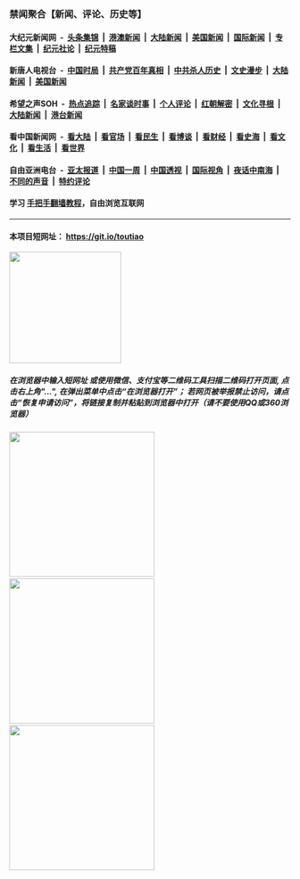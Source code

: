 ### 禁闻聚合【新闻、评论、历史等】

#### 大纪元新闻网 &nbsp;-&nbsp; [头条集锦](indexes/E头条集锦.md?t=02071422) &nbsp;|&nbsp; [港澳新闻](indexes/E港澳新闻.md?t=02071422)  &nbsp;|&nbsp; [大陆新闻](indexes/E大陆新闻.md?t=02071422) &nbsp;|&nbsp; [美国新闻](indexes/E美国新闻.md?t=02071422) &nbsp;|&nbsp; [国际新闻](indexes/E国际新闻.md?t=02071422) &nbsp;|&nbsp; [专栏文集](indexes/E专栏文集.md?t=02071422) &nbsp;|&nbsp; [纪元社论](indexes/E纪元社论.md?t=02071422) &nbsp;|&nbsp; [纪元特稿](indexes/E纪元特稿.md?t=02071422) 

#### 新唐人电视台 &nbsp;-&nbsp; [中国时局](indexes/N中国时局.md?t=02071422) &nbsp;|&nbsp; [共产党百年真相](indexes/N共产党百年真相.md?t=02071422) &nbsp;|&nbsp; [中共杀人历史](indexes/N中共杀人历史.md?t=02071422) &nbsp;|&nbsp; [文史漫步](indexes/N文史漫步.md?t=02071422) &nbsp;|&nbsp; [大陆新闻](indexes/N大陆新闻.md?t=02071422) &nbsp;|&nbsp; [美国新闻](indexes/N美国新闻.md?t=02071422)

#### 希望之声SOH &nbsp;-&nbsp; [热点追踪](indexes/H热点追踪.md?t=02071422) &nbsp;|&nbsp; [名家谈时事](indexes/H名家谈时事.md?t=02071422) &nbsp;|&nbsp; [个人评论](indexes/H个人评论.md?t=02071422)  &nbsp;|&nbsp; [红朝解密](indexes/H红朝解密.md?t=02071422) &nbsp;|&nbsp; [文化寻根](indexes/H文化寻根.md?t=02071422) &nbsp;|&nbsp; [大陆新闻](indexes/H大陆新闻.md?t=02071422) &nbsp;|&nbsp; [港台新闻](indexes/H港台新闻.md?t=02071422)

#### 看中国新闻网 &nbsp;-&nbsp; [看大陆](indexes/S看大陆.md?t=02071422) &nbsp;|&nbsp; [看官场](indexes/S看官场.md?t=02071422) &nbsp;|&nbsp; [看民生](indexes/S看民生.md?t=02071422)  &nbsp;|&nbsp; [看博谈](indexes/S看博谈.md?t=02071422) &nbsp;|&nbsp; [看财经](indexes/S看财经.md?t=02071422) &nbsp;|&nbsp; [看史海](indexes/S看史海.md?t=02071422) &nbsp;|&nbsp; [看文化](indexes/S看文化.md?t=02071422) &nbsp;|&nbsp; [看生活](indexes/S看生活.md?t=02071422) &nbsp;|&nbsp; [看世界](indexes/S看世界.md?t=02071422)

#### 自由亚洲电台 &nbsp;-&nbsp; [亚太报道](indexes/R亚太报道.md?t=02071422) &nbsp;|&nbsp; [中国一周](indexes/R中国一周.md?t=02071422) &nbsp;|&nbsp; [中国透视](indexes/R中国透视.md?t=02071422)  &nbsp;|&nbsp; [国际视角](indexes/R国际视角.md?t=02071422) &nbsp;|&nbsp; [夜话中南海](indexes/R夜话中南海.md?t=02071422) &nbsp;|&nbsp; [不同的声音](indexes/R不同的声音.md?t=02071422) &nbsp;|&nbsp; [特约评论](indexes/R特约评论.md?t=02071422)

#### 学习 [手把手翻墙教程](https://github.com/gfw-breaker/guides/wiki)，自由浏览互联网

----

#### 本项目短网址： https://git.io/toutiao
<img src="https://raw.githubusercontent.com/gfw-breaker/banned-news/master/scripts/img/qr.png" width="200px"/>  

##### 在浏览器中输入短网址 或使用微信、支付宝等二维码工具扫描二维码打开页面, 点击右上角"...", 在弹出菜单中点击“在浏览器打开”； 若网页被举报禁止访问，请点击“恢复申请访问”，将链接复制并粘贴到浏览器中打开（请不要使用QQ或360浏览器）

<img src="https://raw.githubusercontent.com/gfw-breaker/banned-news/master/scripts/img/1.png" width="260px"/> &nbsp; <img src="https://raw.githubusercontent.com/gfw-breaker/banned-news/master/scripts/img/2.png" width="260px"/> &nbsp; <img src="https://raw.githubusercontent.com/gfw-breaker/banned-news/master/scripts/img/3.png" width="260px"/>
